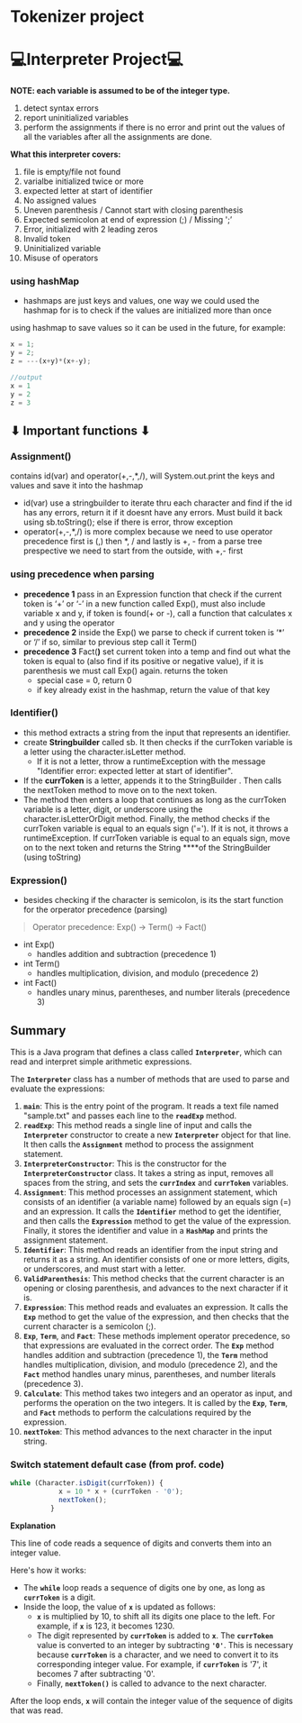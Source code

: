 # Tokenizer project

# 💻Interpreter Project💻

**NOTE: each variable is assumed to be of the integer type.**

1. detect syntax errors
2. report uninitialized variables
3. perform the assignments if there is no error and print out the values of all the variables after all the assignments are done.

**What this interpreter covers:**

1. file is empty/file not found
2. varialbe initialized twice or more
3. expected letter at start of identifier
4. No assigned values
5. Uneven parenthesis / Cannot start with closing parenthesis
6. Expected semicolon at end of expression (;) / Missing ';’
7. Error, initialized with 2 leading zeros
8. Invalid token
9. Uninitialized variable
10. Misuse of operators

### using hashMap

- hashmaps are just keys and values, one way we could used the hashmap for is to check if the values are initialized more than once

using hashmap to save values so it can be used in the future, for example:

```jsx
x = 1;
y = 2;
z = ---(x+y)*(x+-y);

//output
x = 1
y = 2
z = 3

```

## ⬇ Important functions ⬇

### Assignment()

contains id(var) and operator(+,-,*,/), will System.out.print the keys and values and save it into the hashmap

- id(var) use a stringbuilder to iterate thru each character and find if the id has any errors, return it if it doesnt have any errors. Must build it back using sb.toString(); else if there is error, throw exception
- operator(+,-,*,/) is more complex because we need to use operator precedence first is (,) then *, / and lastly is +, - from a parse tree prespective we need to start from the outside, with +,- first

### using precedence when parsing

- **precedence 1** pass in an Expression function that check if the current token is ‘+’ or ‘-’ in a new function called Exp(), must also include variable x and y, if token is found(+ or -), call a function that calculates x and y using the operator
- **precedence 2** inside the Exp() we parse to check if current token is ‘*’ or ‘/’ if so, similar to previous step call it Term()
- **precedence 3** Fact(**)** set current token into a temp and find out what the token is equal to (also find if its positive or negative value), if it is parenthesis we must call Exp() again. returns the token
    - special case = 0, return 0
    - if key already exist in the hashmap, return the value of that key

### Identifier()

- this method extracts a string from the input that represents an identifier.
- create **Stringbuilder** called sb. It then checks if the currToken variable is a letter using the character.isLetter method.
    - If it is not a letter, throw a runtimeException with the message "Identifier error: expected letter at start of identifier".
- If the **currToken** is a letter, appends it to the StringBuilder . Then calls the nextToken method to move on to the next token.
- The method then enters a loop that continues as long as the currToken variable is a letter, digit, or underscore using the character.isLetterOrDigit method. Finally, the method checks if the currToken variable is equal to an equals sign ('='). If it is not, it throws a runtimeException. If currToken variable is equal to an equals sign, move on to the next token and returns the String ****of the StringBuilder (using toString)

### Expression()

- besides checking if the character is semicolon, is its the start function for the orperator precedence (parsing)

> Operator precedence: Exp() -> Term() -> Fact()
> 

- int Exp()
    - handles addition and subtraction (precedence 1)
- int Term()
    - handles multiplication, division, and modulo (precedence 2)
- int Fact()
    - handles unary minus, parentheses, and number literals (precedence 3)

## Summary

This is a Java program that defines a class called **`Interpreter`**, which can read and interpret simple arithmetic expressions.

The **`Interpreter`** class has a number of methods that are used to parse and evaluate the expressions:

1. **`main`**: This is the entry point of the program. It reads a text file named "sample.txt" and passes each line to the **`readExp`** method.
2. **`readExp`**: This method reads a single line of input and calls the **`Interpreter`** constructor to create a new **`Interpreter`** object for that line. It then calls the **`Assignment`** method to process the assignment statement.
3. **`InterpreterConstructor`**: This is the constructor for the **`InterpreterConstructor`** class. It takes a string as input, removes all spaces from the string, and sets the **`currIndex`** and **`currToken`** variables.
4. **`Assignment`**: This method processes an assignment statement, which consists of an identifier (a variable name) followed by an equals sign (=) and an expression. It calls the **`Identifier`** method to get the identifier, and then calls the **`Expression`** method to get the value of the expression. Finally, it stores the identifier and value in a **`HashMap`** and prints the assignment statement.
5. **`Identifier`**: This method reads an identifier from the input string and returns it as a string. An identifier consists of one or more letters, digits, or underscores, and must start with a letter.
6. **`ValidParenthesis`**: This method checks that the current character is an opening or closing parenthesis, and advances to the next character if it is.
7. **`Expression`**: This method reads and evaluates an expression. It calls the **`Exp`** method to get the value of the expression, and then checks that the current character is a semicolon (;).
8. **`Exp`**, **`Term`**, and **`Fact`**: These methods implement operator precedence, so that expressions are evaluated in the correct order. The **`Exp`** method handles addition and subtraction (precedence 1), the **`Term`** method handles multiplication, division, and modulo (precedence 2), and the **`Fact`** method handles unary minus, parentheses, and number literals (precedence 3).
9. **`Calculate`**: This method takes two integers and an operator as input, and performs the operation on the two integers. It is called by the **`Exp`**, **`Term`**, and **`Fact`** methods to perform the calculations required by the expression.
10. **`nextToken`**: This method advances to the next character in the input string.

### Switch statement default case (from prof. code)

```jsx
while (Character.isDigit(currToken)) {
            x = 10 * x + (currToken - '0');
            nextToken();
          }
```

**Explanation**

This line of code reads a sequence of digits and converts them into an integer value.

Here's how it works:

- The **`while`** loop reads a sequence of digits one by one, as long as **`currToken`** is a digit.
- Inside the loop, the value of **`x`** is updated as follows:
    - **`x`** is multiplied by 10, to shift all its digits one place to the left. For example, if **`x`** is 123, it becomes 1230.
    - The digit represented by **`currToken`** is added to **`x`**. The **`currToken`** value is converted to an integer by subtracting **`'0'`**. This is necessary because **`currToken`** is a character, and we need to convert it to its corresponding integer value. For example, if **`currToken`** is '7', it becomes 7 after subtracting '0'.
    - Finally, **`nextToken()`** is called to advance to the next character.

After the loop ends, **`x`** will contain the integer value of the sequence of digits that was read.
